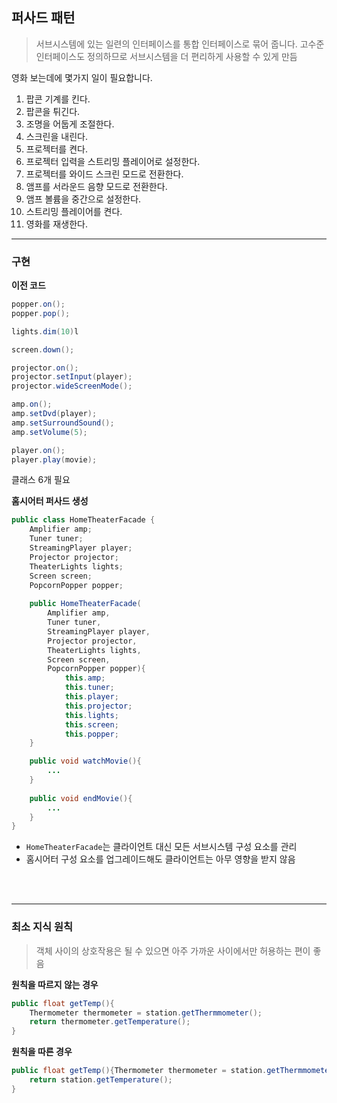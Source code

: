 ## 퍼사드 패턴

> 서브시스템에 있는 일련의 인터페이스를 통합 인터페이스로 묶어 줍니다. 고수준 인터페이스도 정의하므로 서브시스템을 더 편리하게 사용할 수 있게 만듬

영화 보는데에 몇가지 일이 필요합니다.
1. 팝콘 기계를 킨다.
2. 팝콘을 튀긴다.
3. 조명을 어둡게 조절한다.
4. 스크린을 내린다.
5. 프로젝터를 켠다.
6. 프로젝터 입력을 스트리밍 플레이어로 설정한다.
7. 프로젝터를 와이드 스크린 모드로 전환한다.
8. 앰프를 서라운드 음향 모드로 전환한다.
9. 앰프 볼륨을 중간으로 설정한다.
10. 스트리밍 플레이어를 켠다.
11. 영화를 재생한다.

---

### 구현

**이전 코드**
```java
popper.on();
popper.pop();

lights.dim(10)l

screen.down();

projector.on();
projector.setInput(player);
projector.wideScreenMode();

amp.on();
amp.setDvd(player);
amp.setSurroundSound();
amp.setVolume(5);

player.on();
player.play(movie);
```

클래스 6개 필요

**홈시어터 퍼사드 생성**
```java
public class HomeTheaterFacade {
	Amplifier amp;
	Tuner tuner;
	StreamingPlayer player;
	Projector projector;
	TheaterLights lights;
	Screen screen;
	PopcornPopper popper;
	
	public HomeTheaterFacade(
		Amplifier amp, 
	    Tuner tuner, 
	    StreamingPlayer player, 
	    Projector projector, 
	    TheaterLights lights, 
	    Screen screen, 
	    PopcornPopper popper){
		    this.amp;
		    this.tuner;
		    this.player;
		    this.projector;
		    this.lights;
		    this.screen;
		    this.popper;
    }

	public void watchMovie(){
        ...
    }
	
	public void endMovie(){
        ...
    }
}
```

* `HomeTheaterFacade`는 클라이언트 대신 모든 서브시스템 구성 요소를 관리
* 홈시어터 구성 요소를 업그레이드해도 클라이언트는 아무 영향을 받지 않음

<br></br>

---

### 최소 지식 원칙

> 객체 사이의 상호작용은 될 수 있으면 아주 가까운 사이에서만 허용하는 편이 좋음

**원칙을 따르지 않는 경우**
```java
public float getTemp(){
	Thermometer thermometer = station.getThermmometer();
	return thermometer.getTemperature();
}
```

**원칙을 따른 경우**
```java
public float getTemp(){Thermometer thermometer = station.getThermmometer();
	return station.getTemperature();
}
```